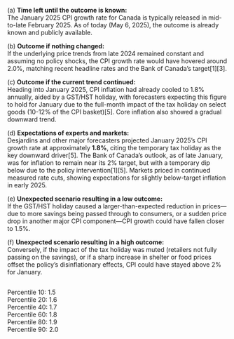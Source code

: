 (a) **Time left until the outcome is known:**  
The January 2025 CPI growth rate for Canada is typically released in mid-to-late February 2025. As of today (May 6, 2025), the outcome is already known and publicly available.

(b) **Outcome if nothing changed:**  
If the underlying price trends from late 2024 remained constant and assuming no policy shocks, the CPI growth rate would have hovered around 2.0%, matching recent headline rates and the Bank of Canada’s target[1][3].

(c) **Outcome if the current trend continued:**  
Heading into January 2025, CPI inflation had already cooled to 1.8% annually, aided by a GST/HST holiday, with forecasters expecting this figure to hold for January due to the full-month impact of the tax holiday on select goods (10-12% of the CPI basket)[5]. Core inflation also showed a gradual downward trend.

(d) **Expectations of experts and markets:**  
Desjardins and other major forecasters projected January 2025’s CPI growth rate at approximately **1.8%**, citing the temporary tax holiday as the key downward driver[5]. The Bank of Canada’s outlook, as of late January, was for inflation to remain near its 2% target, but with a temporary dip below due to the policy intervention[1][5]. Markets priced in continued measured rate cuts, showing expectations for slightly below-target inflation in early 2025.

(e) **Unexpected scenario resulting in a low outcome:**  
If the GST/HST holiday caused a larger-than-expected reduction in prices—due to more savings being passed through to consumers, or a sudden price drop in another major CPI component—CPI growth could have fallen closer to 1.5%.

(f) **Unexpected scenario resulting in a high outcome:**  
Conversely, if the impact of the tax holiday was muted (retailers not fully passing on the savings), or if a sharp increase in shelter or food prices offset the policy’s disinflationary effects, CPI could have stayed above 2% for January.

## 
Percentile 10: 1.5  
Percentile 20: 1.6  
Percentile 40: 1.7  
Percentile 60: 1.8  
Percentile 80: 1.9  
Percentile 90: 2.0  